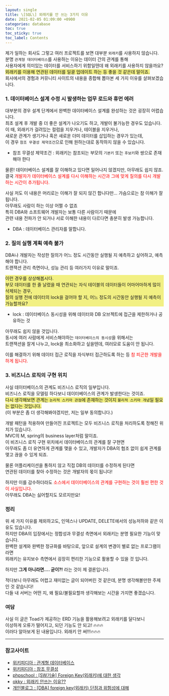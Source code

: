 ```yaml
---
layout: single
title: \[SQL\] 외래키를 안 쓰는 3가지 이유
date: 2021-02-05 01:09:00 +0900
categories: database
toc: true
toc_sticky: true
toc_label: Contents
---
```


제가 일하는 회사도 그렇고 여러 프로젝트를 보면 대부분 `외래키`를 사용하지 않습니다.<br/>
분명 `관계형 데이터베이스`를 사용하는 이유는 데이터 간의 관계를 통해 <br/>
사용자에게 의미있는 데이터를 서비스하기 위함일텐데 왜 외래키를 사용하지 않을까요?<br/>
<span style="background-color:#F2F083">외래키를 이용해 연관된 데이터를 일괄 업데이트 하는 등 좋을 것 같은데 말이죠.<br/></span>
회사에서의 경험과 커뮤니티 사이트의 내용을 종합해 뽑아본 세 가지 이유를 살펴보겠습니다.

### 1. 데이터베이스 설계 수정 시 발생하는 업무 로드와 휴먼 에러

대부분의 경우 설계 단계에서 완벽한 데이터베이스 설계를 완성하는 것은 굉장히 어렵습니다.<br/>
최초 설계 후 개발 중 더 좋은 설계가 나오기도 하고, 개발이 불가능한 경우도 있습니다.<br/>
이 때, 외래키가 걸려있는 컬럼을 지우거나, 테이블을 지우거나, <br/>
새로운 관계가 생기거나 혹은 새로운 더미 데이터를 삽입하는 경우가 있는데,<br/>
이 경우 `참조 무결성 제약조건`으로 인해 원하는대로 동작하지 않을 수 있습니다.

-   참조 무결성 제약조건 : 외래키는 참조되는 부모의 `기본키` 또는 `후보키`와 쌍으로 존재해야 한다

물론! 데이터베이스 설계를 잘 이해하고 있다면 일어나지 않겠지만, 아무래도 쉽지 않죠.<br/>
결국 <span style="color:red">개발자가 데이터베이스 설계를 다시 이해하는 시간과 그에 맞게 질의를 다시 개발하는 시간이 추가됩니다.</span>

사실 저도 이 내용은 머리로는 이해가 잘 되지 않긴 합니다만... 가슴으로는 참 이해가 잘 됩니다.<br/>
아무래도 사람이 하는 이상 어쩔 수 없죠<br/>
특히 DBA와 소프트웨어 개발자는 보통 다른 사람이기 때문에<br/>
관련 내용 전파가 안 되거나 서로 이해한 내용이 다르다면 충분히 발생 가능합니다.

-   DBA : 데이터베이스 관리자를 말합니다.

### 2. 질의 실행 계획 예측 불가

DBA나 개발자는 작성한 질의가 어느 정도 시간동안 실행될 지 예측하고 싶어하고, 예측해야 합니다.<br/>
트랜잭션 관리 측면이나, 성능 관리 등 여러가지 이유로 말이죠.

<div style="background:#F2F083">이런 경우를 상상해봅시다.<br/>
부모 데이터를 한 줄 날렸을 때 연관되는 자식 테이블의 데이터들이 어마어마하게 많이 삭제되는 경우,<br/>
질의 실행 전에 데이터의 lock을 걸어야 할 지, 어느 정도의 시간동안 실행될 지 예측이 가능할까요?
</div>

-   lock : 데이터베이스 동시성을 위해 데이터와 DB 오브젝트에 접근을 제한하거나 공유하는 것

아무래도 쉽지 않을 것입니다.<br/>
동시에 여러 사람에게 서비스해야하는 `데이터베이스의 동시성`을 위해서는<br/>
트랜잭션을 잘게 나누고, lock을 최소화하고 싶을텐데, 여러모로 도움이 안 됩니다.

이를 해결하기 위해 데이터 접근 로직을 자식부터 접근하도록 하는 등 <span style="color:red">참 피곤한 개발을 하게 됩니다.</span>

### 3. 비즈니스 로직의 구현 위치

사실 데이터베이스의 관계도 비즈니스 로직의 일부입니다.<br/>
비즈니스 로직을 모델링 하다보니 데이터베이스의 관계가 발생한다는 것이죠.<br/>
<span style="background-color:#F2F083">다시 생각해보면 관계는 `논리적 스키마 관점`에 존재하는 것이지 `물리적 스키마 개념`일 필요는 없다는 것입니다.</span><br/>
(이 부분은 좀 더 생각해봐야겠지만, 저는 일부 동의합니다.)

개발 패턴을 적용하여 만들어진 프로젝트는 모두 비즈니스 로직을 처리하도록 정해진 위치가 있습니다.<br/>
MVC의 M, spring의 business layer처럼 말이죠.<br/>
이 비즈니스 로직 구현 위치에서 데이터베이스의 관계를 잘 구현면<br/>
아무래도 좀 더 유연하게 관계를 맺을 수 있고, 개발자가 DBA의 협조 없이 쉽게 관계를 맺고 끊을 수 있게 되죠.

물론 어플리케이션을 통하지 않고 직접 DB의 데이터를 수정하게 된다면<br/>
연관된 데이터를 찾아 수정하는 것은 개발자의 몫이 됩니다!

하지만 이를 감수하더라도 <span style="color:red">소스에서 데이터베이스의 관계를 구현하는 것이 훨씬 편한 것이 사실입니다.</span><br/>
아무래도 DBA는 싫어할지도 모르지만요!

### 정리

위 세 가지 이유를 제외하고도, 인덱스나 UPDATE, DELETE에서의 성능저하와 같은 이유도 있습니다.<br/>
하지만 DBA의 입장에서는 정합성과 무결성 측면에서 외래키는 분명 필요한 기능이 맞습니다.<br/>
완벽한 설계와 완벽한 정규화를 바탕으로, 앞으로 설계의 변경이 별로 없는 프로그램이라면<br/>
외래키는 유지보수 측면에서 굉장히 편리한 기능으로 활용할 수 있을 것 입니다.

하지만 **그게 아니라면.... 굳이?!** 라는 것이 제 결론입니다.

적다보니 아무래도 어렵고 재미없는 글이 되어버린 것 같은데, 분명 생각해볼만한 주제인 것 같습니다!<br/>
다들 내 서버는 어떤 지, 왜 필요/불필요할까 생각해보는 시간을 가지면 좋겠습니다.

### 여담

사실 이 글은 Toad가 제공하는 ERD 기능을 활용해보려고 외래키를 달다보니<br/>이상하게 오류가 떨어지고, 되던 기능도 안 되고! 🔥🔥🔥<br/>
이러다 알아보게 된 내용입니다. 외래키 안 써!!!🔥🔥🔥

---

### 참고사이트

-   [위키피디아 : 관계형 데이터베이스](https://ko.wikipedia.org/wiki/%EA%B4%80%EA%B3%84%ED%98%95_%EB%8D%B0%EC%9D%B4%ED%84%B0%EB%B2%A0%EC%9D%B4%EC%8A%A4_%EA%B4%80%EB%A6%AC_%EC%8B%9C%EC%8A%A4%ED%85%9C)
-   [위키피디아 : 참조 무결성](https://ko.wikipedia.org/wiki/%EC%B0%B8%EC%A1%B0_%EB%AC%B4%EA%B2%B0%EC%84%B1)
-   [phpschool : [SW기술] Foreign Key(외래키)에 대한 생각](https://www.phpschool.com/gnuboard4/bbs/board.php?bo_table=forum&wr_id=126900)
-   [okky : 외래키 안쓰는 이유??](https://okky.kr/article/497991)
-   [개인블로그 : [DBA] foreign key(외래키) 단점과 위험성에 대해](https://mozi.tistory.com/344)
